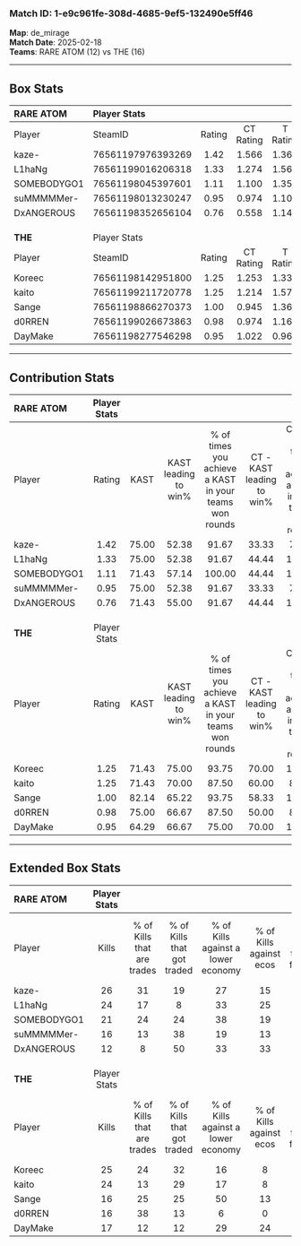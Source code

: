 ### Match ID: 1-e9c961fe-308d-4685-9ef5-132490e5ff46  
**Map**: de_mirage  
**Match Date**: 2025-02-18  
**Teams**: RARE ATOM (12) vs THE (16)  

---  

## Box Stats  

| **RARE ATOM** | Player Stats      |        |           |          |       |      |       |         |        |      |     |
| :- | :- | :-: | :-: | :-: | :-: | :-: | :-: | :-: | :-: | :-: | :-: |
| Player        | SteamID           | Rating | CT Rating | T Rating | KAST  | ADR  | Kills | Assists | Deaths | K/D  | HS% |
| kaze-         | 76561197976393269 |  1.42  |   1.566   |  1.366   | 75.00 | 87.1 |  26   |    3    |   15   | 1.73 | 26  |
| L1haNg        | 76561199016206318 |  1.33  |   1.274   |  1.567   | 75.00 | 82.9 |  24   |    6    |   16   | 1.50 | 50  |
| SOMEBODYGO1   | 76561198045397601 |  1.11  |   1.100   |  1.357   | 71.43 | 93.7 |  21   |    4    |   23   | 0.91 | 47  |
| suMMMMMer-    | 76561198013230247 |  0.95  |   0.974   |  1.103   | 75.00 | 68.1 |  16   |    7    |   21   | 0.76 | 56  |
| DxANGEROUS    | 76561198352656104 |  0.76  |   0.558   |  1.142   | 71.43 | 62.0 |  12   |   12    |   23   | 0.52 | 41  |
|               |                   |        |           |          |       |      |       |         |        |      |     |
|               |                   |        |           |          |       |      |       |         |        |      |     |
|               |                   |        |           |          |       |      |       |         |        |      |     |
| **THE**       | Player Stats      |        |           |          |       |      |       |         |        |      |     |
| Player        | SteamID           | Rating | CT Rating | T Rating | KAST  | ADR  | Kills | Assists | Deaths | K/D  | HS% |
| Koreec        | 76561198142951800 |  1.25  |   1.253   |  1.330   | 71.43 | 78.0 |  25   |    2    |   19   | 1.32 | 60  |
| kaito         | 76561199211720778 |  1.25  |   1.214   |  1.577   | 71.43 | 98.6 |  24   |    8    |   22   | 1.09 | 33  |
| Sange         | 76561198866270373 |  1.00  |   0.945   |  1.361   | 82.14 | 60.9 |  16   |    9    |   20   | 0.80 | 31  |
| d0RREN        | 76561199026673863 |  0.98  |   0.974   |  1.160   | 75.00 | 68.6 |  16   |    6    |   19   | 0.84 | 87  |
| DayMake       | 76561198277546298 |  0.95  |   1.022   |  0.966   | 64.29 | 72.9 |  17   |    6    |   19   | 0.89 | 35  |
---  

## Contribution Stats  

| **RARE ATOM** | Player Stats |       |                      |                                                        |                           |                                                             |                          |                                                            |
| :- | :-: | :-: | :-: | :-: | :-: | :-: | :-: | :-: |
| Player        |    Rating    | KAST  | KAST leading to win% | % of times you achieve a KAST in your teams won rounds | CT - KAST leading to win% | CT - % of times you achieve a KAST in your teams won rounds | T - KAST leading to win% | T - % of times you achieve a KAST in your teams won rounds |
| kaze-         |     1.42     | 75.00 |        52.38         |                         91.67                          |           33.33           |                            75.00                            |          66.67           |                           100.00                           |
| L1haNg        |     1.33     | 75.00 |        52.38         |                         91.67                          |           44.44           |                           100.00                            |          58.33           |                           87.50                            |
| SOMEBODYGO1   |     1.11     | 71.43 |        57.14         |                         100.00                         |           44.44           |                           100.00                            |          66.67           |                           100.00                           |
| suMMMMMer-    |     0.95     | 75.00 |        52.38         |                         91.67                          |           33.33           |                            75.00                            |          66.67           |                           100.00                           |
| DxANGEROUS    |     0.76     | 71.43 |        55.00         |                         91.67                          |           44.44           |                           100.00                            |          63.64           |                           87.50                            |
|               |              |       |                      |                                                        |                           |                                                             |                          |                                                            |
|               |              |       |                      |                                                        |                           |                                                             |                          |                                                            |
|               |              |       |                      |                                                        |                           |                                                             |                          |                                                            |
| **THE**       | Player Stats |       |                      |                                                        |                           |                                                             |                          |                                                            |
| Player        |    Rating    | KAST  | KAST leading to win% | % of times you achieve a KAST in your teams won rounds | CT - KAST leading to win% | CT - % of times you achieve a KAST in your teams won rounds | T - KAST leading to win% | T - % of times you achieve a KAST in your teams won rounds |
| Koreec        |     1.25     | 71.43 |        75.00         |                         93.75                          |           70.00           |                           100.00                            |          80.00           |                           88.89                            |
| kaito         |     1.25     | 71.43 |        70.00         |                         87.50                          |           60.00           |                            85.71                            |          80.00           |                           88.89                            |
| Sange         |     1.00     | 82.14 |        65.22         |                         93.75                          |           58.33           |                           100.00                            |          72.73           |                           88.89                            |
| d0RREN        |     0.98     | 75.00 |        66.67         |                         87.50                          |           50.00           |                            85.71                            |          88.89           |                           88.89                            |
| DayMake       |     0.95     | 64.29 |        66.67         |                         75.00                          |           70.00           |                           100.00                            |          62.50           |                           55.56                            |
---  

## Extended Box Stats  

| **RARE ATOM** | Player Stats |                            |                            |                                    |                         |                              |                                 |        |                             |                                     |                          |                               |                            |
| :- | :-: | :-: | :-: | :-: | :-: | :-: | :-: | :-: | :-: | :-: | :-: | :-: | :-: |
| Player        |    Kills     | % of Kills that are trades | % of Kills that got traded | % of Kills against a lower economy | % of Kills against ecos | % of Kills that are flawless | % of Kills that are close duels | Deaths | % of Deaths that get traded | % of Deaths against a lower economy | % of Deaths against ecos | % of Deaths that are flawless | % of Deaths that are close |
| kaze-         |      26      |             31             |             19             |                 27                 |           15            |              81              |                0                |   15   |             13              |                 13                  |            0             |              80               |             0              |
| L1haNg        |      24      |             17             |             8              |                 33                 |           25            |              63              |                8                |   16   |             31              |                 13                  |            0             |              69               |             0              |
| SOMEBODYGO1   |      21      |             24             |             24             |                 38                 |           19            |              76              |               10                |   23   |             22              |                 22                  |            9             |              61               |             4              |
| suMMMMMer-    |      16      |             13             |             38             |                 19                 |           13            |              50              |               19                |   21   |             24              |                 19                  |            5             |              57               |             14             |
| DxANGEROUS    |      12      |             8              |             50             |                 33                 |           33            |              50              |                8                |   23   |             26              |                 22                  |            9             |              74               |             4              |
|               |              |                            |                            |                                    |                         |                              |                                 |        |                             |                                     |                          |                               |                            |
|               |              |                            |                            |                                    |                         |                              |                                 |        |                             |                                     |                          |                               |                            |
|               |              |                            |                            |                                    |                         |                              |                                 |        |                             |                                     |                          |                               |                            |
| **THE**       | Player Stats |                            |                            |                                    |                         |                              |                                 |        |                             |                                     |                          |                               |                            |
| Player        |    Kills     | % of Kills that are trades | % of Kills that got traded | % of Kills against a lower economy | % of Kills against ecos | % of Kills that are flawless | % of Kills that are close duels | Deaths | % of Deaths that get traded | % of Deaths against a lower economy | % of Deaths against ecos | % of Deaths that are flawless | % of Deaths that are close |
| Koreec        |      25      |             24             |             32             |                 16                 |            8            |              76              |                4                |   19   |             16              |                 16                  |            5             |              74               |             0              |
| kaito         |      24      |             13             |             29             |                 17                 |            8            |              75              |                0                |   22   |             32              |                 23                  |            5             |              73               |             5              |
| Sange         |      16      |             25             |             25             |                 50                 |           13            |              56              |                6                |   20   |             35              |                 20                  |            5             |              70               |             10             |
| d0RREN        |      16      |             38             |             13             |                 6                  |            0            |              69              |                6                |   19   |             26              |                 21                  |            5             |              68               |             16             |
| DayMake       |      17      |             12             |             12             |                 29                 |           24            |              53              |               12                |   19   |             11              |                 16                  |            0             |              58               |             11             |
